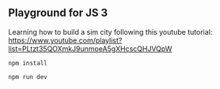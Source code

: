 ## Playground for JS 3

Learning how to build a sim city following this youtube tutorial: https://www.youtube.com/playlist?list=PLtzt35QOXmkJ9unmoeA5gXHcscQHJVQpW

```npm install```

```npm run dev```
